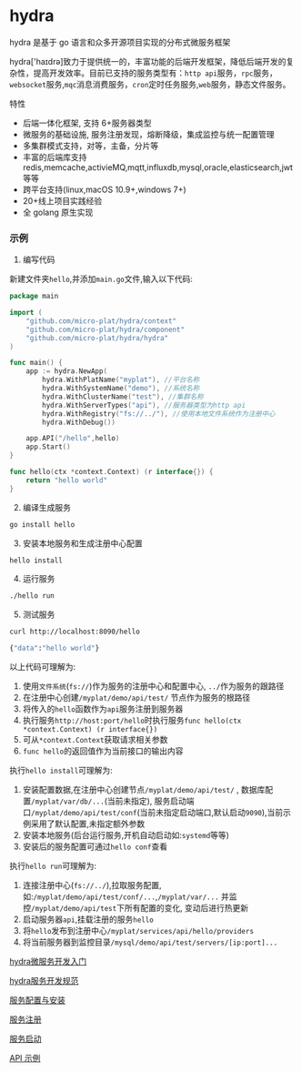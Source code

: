 # hydra

hydra 是基于 go 语言和众多开源项目实现的分布式微服务框架

hydra['haɪdrə]致力于提供统一的，丰富功能的后端开发框架，降低后端开发的复杂性，提高开发效率。目前已支持的服务类型有：`http api`服务，`rpc`服务，`websocket`服务,`mqc`消息消费服务，`cron`定时任务服务,`web`服务，静态文件服务。

特性

- 后端一体化框架, 支持 6+服务器类型
- 微服务的基础设施, 服务注册发现，熔断降级，集成监控与统一配置管理
- 多集群模式支持，对等，主备，分片等
- 丰富的后端库支持 redis,memcache,activieMQ,mqtt,influxdb,mysql,oracle,elasticsearch,jwt 等等
- 跨平台支持(linux,macOS 10.9+,windows 7+)
- 20+线上项目实践经验
- 全 golang 原生实现

### 示例

1.  编写代码

新建文件夹`hello`,并添加`main.go`文件,输入以下代码:

```go
package main

import (
	"github.com/micro-plat/hydra/context"
	"github.com/micro-plat/hydra/component"
	"github.com/micro-plat/hydra/hydra"
)

func main() {
	app := hydra.NewApp(
		hydra.WithPlatName("myplat"), //平台名称
		hydra.WithSystemName("demo"), //系统名称
		hydra.WithClusterName("test"), //集群名称
		hydra.WithServerTypes("api"), //服务器类型为http api
		hydra.WithRegistry("fs://../"), //使用本地文件系统作为注册中心
		hydra.WithDebug())

	app.API("/hello",hello)
	app.Start()
}

func hello(ctx *context.Context) (r interface{}) {
	return "hello world"
}
```

2. 编译生成服务

```sh
go install hello

```

3. 安装本地服务和生成注册中心配置

```sh
hello install
```

4.  运行服务

```sh
./hello run
```

5.  测试服务

```sh
curl http://localhost:8090/hello

{"data":"hello world"}
```

以上代码可理解为:

1. 使用`文件系统`(`fs://`)作为服务的注册中心和配置中心, `../`作为服务的跟路径
2. 在注册中心创建`/myplat/demo/api/test/` 节点作为服务的根路径
3. 将传入的`hello`函数作为`api`服务注册到服务器
4. 执行服务`http://host:port/hello`时执行服务`func hello(ctx *context.Context) (r interface{})`
5. 可从`*context.Context`获取请求相关参数
6. `func hello`的返回值作为当前接口的输出内容

执行`hello install`可理解为:

1.  安装配置数据,在注册中心创建节点`/myplat/demo/api/test/` , 数据库配置`/myplat/var/db/...`(当前未指定), 服务启动端口`/myplat/demo/api/test/conf`(当前未指定启动端口,默认启动`9090`),当前示例采用了默认配置,未指定额外参数
2.  安装本地服务(后台运行服务,开机自动启动如:`systemd`等等)
3.  安装后的服务配置可通过`hello conf`查看

执行`hello run`可理解为:

1. 连接注册中心(`fs://../`),拉取服务配置,如:`/myplat/demo/api/test/conf/...`,`/myplat/var/...` 并监控`/myplat/demo/api/test`下所有配置的变化, 变动后进行热更新
2. 启动服务器`api`,挂载注册的服务`hello`
3. 将`hello`发布到注册中心`/myplat/services/api/hello/providers`
4. 将当前服务器到监控目录`/mysql/demo/api/test/servers/[ip:port]...`


[hydra微服务开发入门](https://github.com/micro-plat/hydra/tree/master/docs/getting-started.md)

[hydra服务开发规范](https://github.com/micro-plat/hydra/tree/master/docs/getting-started_01.md)

 [服务配置与安装](https://github.com/micro-plat/hydra/tree/master/docs/service.conf.install.md)

[服务注册](https://github.com/micro-plat/hydra/tree/master/docs/service.types.register.md)

[服务启动](https://github.com/micro-plat/hydra/tree/master/docs/service.run.md)

[API 示例](https://github.com/micro-plat/hydra/blob/master/docs/api.server.md)
